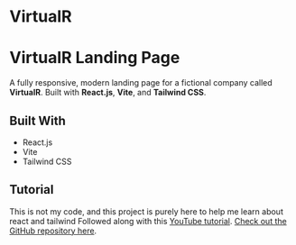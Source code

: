 # VirtualR

# VirtualR Landing Page

A fully responsive, modern landing page for a fictional company called **VirtualR**. Built with **React.js**, **Vite**, and **Tailwind CSS**.

## Built With
- React.js
- Vite
- Tailwind CSS

## Tutorial
This is not my code, and this project is purely here to help me learn about react and tailwind
Followed along with this [YouTube tutorial](https://www.youtube.com/watch?v=EwzWg-Joxq0&t=105s).
[Check out the GitHub repository here](https://github.com/kushald/virtualr).

